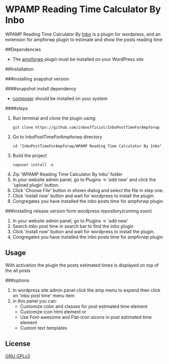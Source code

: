 # WPAMP Reading Time Calculator By Inbo

WPAMP Reading Time Calculator By [Inbo](https://inbo.ir/) is a plugin for wordpress, and an extension for ampforwp plugin
to estimate and show the posts reading time

##Dependencies

* The [ampforwp](https://wordpress.org/plugins/accelerated-mobile-pages/) plugin must be installed on your WordPress site

##Installation

###installing snapshot version

####snapshot install dependency
* [composer](https://getcomposer.org/download/) should be installed on your system

####steps
1. Run terminal and clone the plugin using: 
   ```console
   git clone https://github.com/inboofficial/InboPostTimeForAmpforwp
   ```
2. Go to InboPostTimeForAmpforwp directory
   ```console
   cd "InboPostTimeForAmpforwp/WPAMP Reading Time Calculator By Inbo"
   ```
3. Build the project   
   ```console
   coposer install -o
   ```
4. Zip 'WPAMP Reading Time Calculator By Inbo' folder
5. In your website admin panel, go to Plugins -> 'add new' and click the ‘upload plugin’ button.
6. Click 'Choose File' button in shown dialog and select the file in step one.
7. Click 'install now' button and wait for wordpress to install the plugin.
8. Congregates you have installed the inbo posts time for ampforwp plugin

###installing release version form wordpress repository(coming soon)


1. In your website admin panel, go to Plugins -> 'add new'
2. Search inbo post time in search bar to find the inbo plugin
3. Click 'install now' button and wait for wordpress to install the plugin.
4. Congregates you have installed the inbo posts time for ampforwp plugin


## Usage

With activation the plugin the posts estimated times is displayed on top of the all posts

###options
1. In wordpress site admin panel click the amp menu to expend then click on 'inbo post time' menu item
2. in this panel you can:
    * Customize color and classes for post estimated time element
    * Customize icon html element or
    * Use Font-awesome and Flat-icon uicons in post estimated time element
    * Custom text templates

    
## License
[GNU GPLv3](https://www.gnu.org/licenses/gpl-3.0.html)